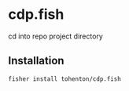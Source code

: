 # cdp.fish
cd into repo project directory

## Installation

``` fish
fisher install tohenton/cdp.fish
```
